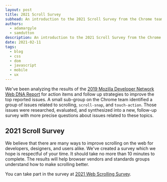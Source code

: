 ```yaml
---
layout: post
title: 2021 Scroll Survey
subhead: An introduction to the 2021 Scroll Survey from the Chrome team
authors:
  - adamargyle
  - samdutton
description: An introduction to the 2021 Scroll Survey from the Chrome team
date: 2021-02-11
tags:
  - blog
  - css
  - dom
  - javascript
  - mobile
  - ux
---
```


We've been analyzing the results of the 
[2019 Mozilla Developer Network Web DNA Report](https://mdn-web-dna.s3-us-west-2.amazonaws.com/MDN-Web-DNA-Report-2019.pdf) 
for action items and follow up strategies to improve the top reported issues. 
A small sub-group on the Chrome team identified a group of issues related 
to scrolling, `scroll-snap`, and `touch-action`. Those issues were researched, 
evaluated, and synthesized into a new, follow-up survey with more precise 
questions about issues related to these topics. 

## 2021 Scroll Survey

We believe that there are many ways to improve scrolling on the web for 
developers, designers, and users alike. We've created a survey which we 
hope is respectful of your time. It should take no more than 10 minutes 
to complete. The results will help browser vendors and standards groups 
understand how to make scrolling better. 

You can take part in the survey at [2021 Web Scrolling Survey](#).
